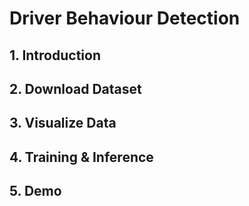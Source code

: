 # Driver Behaviour Detection

## 1. Introduction

## 2. Download Dataset

## 3. Visualize Data

## 4. Training & Inference

## 5. Demo
